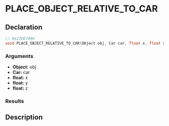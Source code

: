 # PLACE_OBJECT_RELATIVE_TO_CAR

## Declaration
```cpp
// 0x21DE7496
void PLACE_OBJECT_RELATIVE_TO_CAR(Object obj, Car car, float x, float y, float z);
```

### Arguments
- **Object:** obj
- **Car:** car
- **float:** x
- **float:** y
- **float:** z

### Results

## Description
